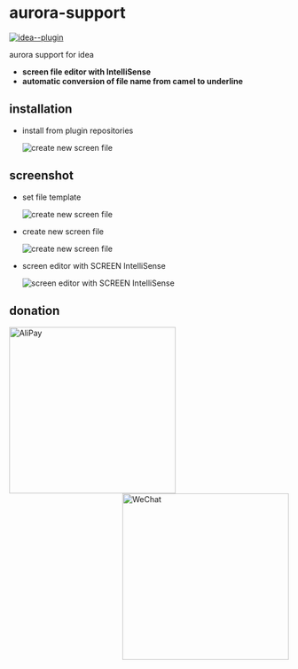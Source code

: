 aurora-support
==============

[![idea--plugin](https://img.shields.io/badge/idea--plugin-v1.0.0-orange.svg)](https://plugins.jetbrains.com/plugin/11468-aurora-support)

aurora support for idea

- **screen file editor with IntelliSense**
- **automatic conversion of file name from camel to underline**

installation
------------

- install from plugin repositories

    ![create new screen file](https://twtyjvkg.github.io/aurora-support/screenshot/installation.gif)

screenshot
----------

- set file template

    ![create new screen file](https://twtyjvkg.github.io/aurora-support/screenshot/1.gif)

- create new screen file

     ![create new screen file](https://twtyjvkg.github.io/aurora-support/screenshot/2.gif)
     
- screen editor with SCREEN IntelliSense

    ![screen editor with SCREEN IntelliSense](https://twtyjvkg.github.io/aurora-support/screenshot/3.gif)
    
donation
--------

<image style="float:left" src="https://twtyjvkg.github.io/aurora-support/images/alipay.jpg" alt="AliPay" height="300px">&ensp;&ensp;&ensp;&ensp;&ensp;&ensp;&ensp;&ensp;&ensp;&ensp;&ensp;&ensp;&ensp;&ensp;&ensp;&ensp;&ensp;&ensp;<image  style="float:right" src="https://twtyjvkg.github.io/aurora-support/images/wechat.png" alt="WeChat" height="300px">
